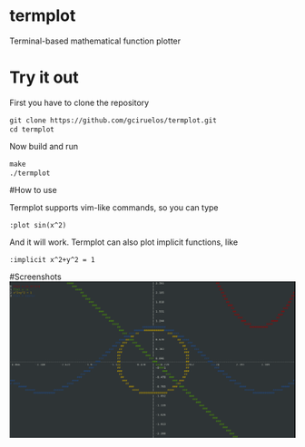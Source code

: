 # termplot
Terminal-based mathematical function plotter

# Try it out

First you have to clone the repository

    git clone https://github.com/gciruelos/termplot.git
    cd termplot

Now build and run

    make
    ./termplot

#How to use

Termplot supports vim-like commands, so you can type
    
    :plot sin(x^2)

And it will work. Termplot can also plot implicit functions, like

    :implicit x^2+y^2 = 1

#Screenshots
![![Scren](https://raw.githubusercontent.com/gciruelos/termplot/master/info/screen1.png)](info/screen1.png "Screenshot")

